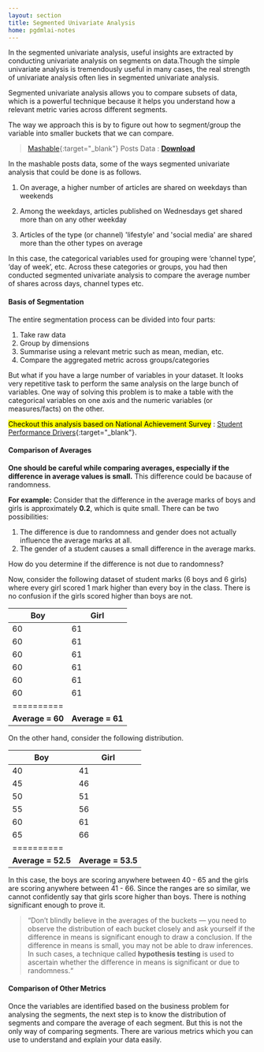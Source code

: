 ```yaml
---
layout: section
title: Segmented Univariate Analysis
home: pgdmlai-notes
---
```


In the segmented univariate analysis, useful insights are extracted by conducting univariate analysis on segments on data.Though the simple univariate analysis is tremendously useful in many cases, the real strength of univariate analysis often lies in segmented univariate analysis.

Segmented univariate analysis allows you to compare subsets of data, which is a powerful technique because it helps you understand how a relevant metric varies across different segments.

The way we approach this is by to figure out how to segment/group the variable into smaller buckets that we can compare.

> [Mashable](https://mashable.com){:target="_blank"} Posts Data :  [__Download__](../assets/data/mashable-posts.csv)

In the mashable posts data, some of the ways segmented univariate analysis that could be done is as follows.

1. On average, a higher number of articles are shared on weekdays than weekends

2. Among the weekdays, articles published on Wednesdays get shared more than on any other weekday

3. Articles of the type (or channel) 'lifestyle' and 'social media' are shared more than the other types on average

In this case, the categorical variables used for grouping were ‘channel type’, ‘day of week’, etc.  Across these categories or groups, you had then conducted segmented univariate analysis to compare the average number of shares across days, channel types etc.


#### Basis of Segmentation

The entire segmentation process can be divided into four parts:

1. Take raw data
2. Group by dimensions
3. Summarise using a relevant metric such as mean, median, etc.
4. Compare the aggregated metric across groups/categories


But what if you have a large number of variables in your dataset. It looks very repetitive task to perform the same analysis on the large bunch of variables. One way of solving this problem is to make a table with the categorical variables on one axis and the numeric variables (or measures/facts) on the other.


<mark>Checkout this analysis based on National Achievement Survey</mark> : [Student Performance Drivers](https://gramener.com/nas/){:target="_blank"}.



#### Comparison of Averages

**One should be careful while comparing averages, especially if the difference in average values is small.** This difference could be bacause of randomness.


**For example:** Consider that the difference in the average marks of boys and girls is approximately __0.2__, which is quite small. There can be two possibilities:

1. The difference is due to randomness and gender does not actually influence the average marks at all.
2. The gender of a student causes a small difference in the average marks.

How do you determine if the difference is not due to randomness?


Now, consider the following dataset of student marks (6 boys and 6 girls) where every girl scored 1 mark higher than every boy in the class. There is no confusion if the girls scored higher than boys are not.

| Boy | Girl |
| --- | ---- |
| 60  | 61   |
| 60  | 61   |
| 60  | 61   |
| 60  | 61   |
| 60  | 61   |
| 60  | 61   |
| ========== |
| **Average = 60** | **Average = 61** |


On the other hand, consider the following distribution.

| Boy | Girl |
| --- | ---- |
| 40  | 41   |
| 45  | 46   |
| 50  | 51   |
| 55  | 56   |
| 60  | 61   |
| 65  | 66   |
| ========== |
| **Average = 52.5** | **Average = 53.5** |

In this case, the boys are scoring anywhere between 40 - 65 and the girls are scoring anywhere between 41 - 66. Since the ranges are so similar, we cannot confidently say that girls score higher than boys. There is nothing significant enough to prove it.


> “Don’t blindly believe in the averages of the buckets — you need to observe the distribution of each bucket closely and ask yourself if the difference in means is significant enough to draw a conclusion. If the difference in means is small, you may not be able to draw inferences. In such cases, a technique called **hypothesis testing** is used to ascertain whether the difference in means is significant or due to randomness.“


#### Comparison of Other Metrics

Once the variables are identified based on the business problem for analysing the segments, the next step is to know the distribution of segments and compare the average of each segment. But this is not the only way of comparing segments. There are various metrics which you can use to understand and explain your data easily.

